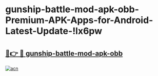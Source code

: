 # gunship-battle-mod-apk-obb-Premium-APK-Apps-for-Android-Latest-Update-!lx6pw

# <h2><a href="https://8dx9m8.esa.edu.pl?title=gunship-battle-mod-apk-obb&ref=lx6pw">🔗👉 🔴 gunship-battle-mod-apk-obb</a></h2>

[![acn](https://github.com/user-attachments/assets/0f9c940e-d8b0-45ae-aac7-cd30a18b3e1c)](https://8dx9m8.esa.edu.pl?title=gunship-battle-mod-apk-obb&ref=lx6pw)

